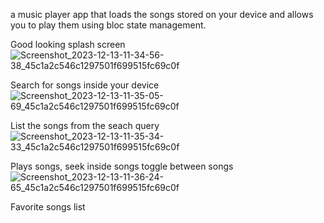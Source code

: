 a music player app that loads the songs stored on your device and allows you to play them using bloc state management.

Good looking splash screen 
![Screenshot_2023-12-13-11-34-56-38_45c1a2c546c1297501f699515fc69c0f](https://github.com/swilam202/TuneBox/assets/123952365/a44198bf-0f7a-4517-9bd0-d41cfe995267)

Search for songs inside your device
![Screenshot_2023-12-13-11-35-05-69_45c1a2c546c1297501f699515fc69c0f](https://github.com/swilam202/TuneBox/assets/123952365/dc3ede4c-60e1-4df3-8432-4931653e90bc)

List the songs from the seach query
![Screenshot_2023-12-13-11-35-34-33_45c1a2c546c1297501f699515fc69c0f](https://github.com/swilam202/TuneBox/assets/123952365/8d4a4c87-65d5-4c4f-a8ad-7f0f18ceaa28)

Plays songs, seek inside songs toggle between songs
![Screenshot_2023-12-13-11-36-24-65_45c1a2c546c1297501f699515fc69c0f](https://github.com/swilam202/TuneBox/assets/123952365/84099872-f95b-4d3d-adb0-ba31cbe6f9a5)

Favorite songs list

